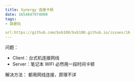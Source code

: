 ```yaml
---
title: Synergy 连接卡顿
date: 1654847974000
tags:
- 就是玩

url:https://github.com/bxb100/bxb100.github.io/issues/16
---
```

问题：
* Client：台式机连接网线
* Server：笔记本 WIFI
必然用一段时间卡顿

解决方法：
都用网线连接，原理不详